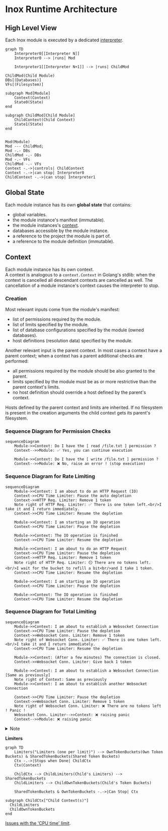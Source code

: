 # Inox Runtime Architecture

## High Level View

Each Inox module is executed by a dedicated [interpreter](./docs/language-reference.md#evaluation).

```mermaid
graph TD
    Interpreter0[[Interpreter N]]
    Interpreter0 --> |runs| Mod

    Interpreter1[[Interpreter N+1]] --> |runs| ChildMod

ChildMod(Child Module)
DBs[(Databases)]
VFs[(Filesystem)]

subgraph Mod[Module]
    Context(Context)
    State0(State)
end

subgraph ChildMod[Child Module]
    ChildContext(Child Context)
    State1(State)
end


Mod(Module)
Mod --- ChildMod; 
Mod -.- DBs
ChildMod -.- DBs
Mod -.- VFs
ChildMod -.- VFs
Context -.->|controls| ChildContext
Context -.->|can stop| Interpreter0
ChildContext -.->|can stop| Interpreter1
```

## Global State

Each module instance has its own **global state** that contains:
- global variables.
- the module instance's manifest (immutable).
- the module instances's [context](./#context).
- databases accessible by the module instance.
- a reference to the project the module is part of.
- a reference to the module definition (immutable).

## Context

Each module instance has its own context.\
A context is analogous to a `context.Context` in Golang's stdlib: 
when the context is cancelled all descendant contexts are cancelled as well.
The cancellation of a module instance's context causes the interpreter to stop.

### Creation

Most relevant inputs come from the module's manifest:
- list of permissions required by the module.
- list of limits specified by the module.
- list of database configurations specified by the module (owned databases).
- host definitions (resolution data) specified by the module.

Another relevant input is the parent context. In most cases a context have a parent context; 
when a context has a parent additional checks are performed:
- all permissions required by the module should be also granted to the parent.
- limits specified by the module must be as or more restrictive than the parent context's limits.
- no host definition should override a host defined by the parent's context.

Hosts defined by the parent context and limits are inherited.
If no filesystem is present in the creation arguments the child context gets its parent's filesystem.

### Sequence Diagram for Permission Checks

```mermaid
sequenceDiagram
    Module->>Context: Do I have the [ read /file.txt ] permission ?
    Context-->>Module: ✅ Yes, you can continue execution

    Module->>Context: Do I have the [ write /file.txt ] permission ?
    Context-->>Module: ❌ No, raise an error ! (stop execution)  
```

### Sequence Diagram for Rate Limiting

```mermaid
sequenceDiagram
    Module->>Context: I am about to do an HTTP Request (IO)
    Context->>CPU Time Limiter: Pause the auto depletion
    Context->>HTTP Req. Limiter: Remove 1 token
    Note right of HTTP Req. Limiter: ✅ There is one token left.<br/>I take it and I return immediately.
    Context->>CPU Time Limiter: Resume the depletion

    Module->>Context: I am starting an IO operation
    Context->>CPU Time Limiter: Pause the depletion

    Module->>Context: The IO operation is finished
    Context->>CPU Time Limiter: Resume the depletion

    Module->>Context: I am about to do an HTTP Request
    Context->>CPU Time Limiter: Pause the depletion
    Context->>HTTP Req. Limiter: Remove 1 token
    Note right of HTTP Req. Limiter: ⏲️ There are no tokens left.<br/>I wait for the bucket to refill a bit<br/>and I take 1 token.
    Context->>CPU Time Limiter: Resume the depletion

    Module->>Context: I am starting an IO operation
    Context->>CPU Time Limiter: Pause the depletion

    Module->>Context: The IO operation is finished
    Context->>CPU Time Limiter: Resume the depletion
```


### Sequence Diagram for Total Limiting

```mermaid
sequenceDiagram
    Module->>Context: I am about to establish a Websocket Connection
    Context->>CPU Time Limiter: Pause the depletion
    Context->>Websocket Conn. Limiter: Remove 1 token
    Note right of Websocket Conn. Limiter: ✅ There is one token left.<br/>I take it and I return immediately.
    Context->>CPU Time Limiter: Resume the depletion

    Module->>Context: (After a few minutes) The connection is closed.
    Context->>Websocket Conn. Limiter: Give back 1 token
  
    Module->>Context: I am about to establish a Websocket Connection [Same as previously]
    Note right of Context: Same as previously
    Module->>Context: I am about to establish another Websocket Connection

    Context->>CPU Time Limiter: Pause the depletion
    Context->>Websocket Conn. Limiter: Remove 1 token
    Note right of Websocket Conn. Limiter: ❌ There are no tokens left ! Panic !
    Websocket Conn. Limiter-->>Context: ❌ raising panic
    Context-->>Module: ❌ raising panic
```

<details>
<summary>Note</summary>
Obviously the context knowns nothing about HTTP requests, Websocket Connections and all other types of IO operations.

The module informs the context with a simple call:
```
context.Take(<simultaneous websocket connection limit>, 1 token)
```
</details>

**Limiters**

```mermaid
graph TD
    Limiters("Limiters (one per limit)") --> OwnTokenBuckets(Own Token Buckets) & SharedTokenBuckets(Shared Token Buckets)
    Ctx -.->|Stops when Done| ChildCtx
    Ctx(Context)
  
    ChildCtx --> ChildLimiters(Child's Limiters) --> SharedTokenBuckets
    ChildLimiters --> ChildOwnTokenBuckets(Child's Token Buckets)

    SharedTokenBuckets & OwnTokenBuckets -.->|Can Stop| Ctx

subgraph ChildCtx["Child Context(s)"]
  ChildLimiters
  ChildOwnTokenBuckets
end
```


[Issues with the 'CPU time' limit](https://github.com/inoxlang/inox/issues/19).
